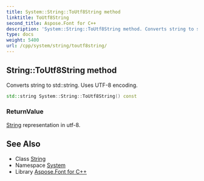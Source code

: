 ```yaml
---
title: System::String::ToUtf8String method
linktitle: ToUtf8String
second_title: Aspose.Font for C++
description: 'System::String::ToUtf8String method. Converts string to std::string. Uses UTF-8 encoding in C++.'
type: docs
weight: 5400
url: /cpp/system/string/toutf8string/
---
```

## String::ToUtf8String method


Converts string to std::string. Uses UTF-8 encoding.

```cpp
std::string System::String::ToUtf8String() const
```


### ReturnValue

[String](../) representation in utf-8.

## See Also

* Class [String](../)
* Namespace [System](../../)
* Library [Aspose.Font for C++](../../../)
